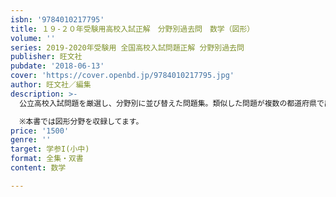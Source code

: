 ```yaml
---
isbn: '9784010217795'
title: １９-２０年受験用高校入試正解　分野別過去問　数学（図形）
volume: ''
series: 2019-2020年受験用 全国高校入試問題正解 分野別過去問
publisher: 旺文社
pubdate: '2018-06-13'
cover: 'https://cover.openbd.jp/9784010217795.jpg'
author: 旺文社／編集
description: >-
  公立高校入試問題を厳選し、分野別に並び替えた問題集。類似した問題が複数の都道府県で出題されていることが一目瞭然で、出題傾向・出題パターンがわかります。よく出題されている問題を数多くこなすことで、入試に即した対策をすることができます。

  ※本書では図形分野を収録してます。
price: '1500'
genre: ''
target: 学参I(小中)
format: 全集・双書
content: 数学

---
```

